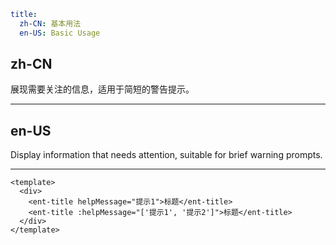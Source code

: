 ```yaml
title:
  zh-CN: 基本用法
  en-US: Basic Usage
```

## zh-CN

展现需要关注的信息，适用于简短的警告提示。

---

## en-US

Display information that needs attention, suitable for brief warning prompts.

---

```vue
<template>
  <div>
    <ent-title helpMessage="提示1">标题</ent-title>
    <ent-title :helpMessage="['提示1', '提示2']">标题</ent-title>
  </div>
</template>
```
